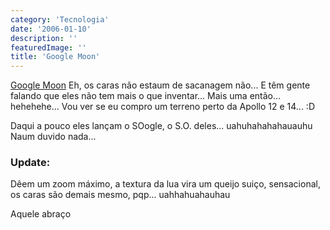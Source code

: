 ```yaml
---
category: 'Tecnologia'
date: '2006-01-10'
description: ''
featuredImage: ''
title: 'Google Moon'
---
```


[Google Moon](http://moon.google.com/) Eh, os caras não estaum de sacanagem não... E têm gente falando que eles não tem mais o que inventar... Mais uma então... hehehehe... Vou ver se eu compro um terreno perto da Apollo 12 e 14... :D

Daqui a pouco eles lançam o SOogle, o S.O. deles... uahuhahahahauauhu Naum duvido nada...

### Update:

Dêem um zoom máximo, a textura da lua vira um queijo suiço, sensacional, os caras são demais mesmo, pqp... uahhahuahauhau

Aquele abraço

